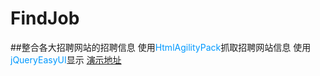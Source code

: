 # FindJob
##整合各大招聘网站的招聘信息
使用<font color=#0099ff>HtmlAgilityPack</font>抓取招聘网站信息
使用<font color=#0099ff>jQueryEasyUI</font>显示
[演示地址](http://www.kimitang.cn/UI/Home.aspx)